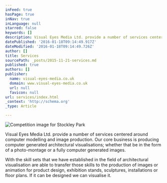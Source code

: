 ```yaml
---
inFeed: true
hasPage: true
inNav: true
inLanguage: null
starred: false
keywords: []
description: Visual Eyes Media Ltd. provide a number of services centered around computer modelling and image production. Our core business is producing computer generated a
datePublished: '2016-01-18T09:14:49.917Z'
dateModified: '2016-01-18T09:14:49.726Z'
author: []
title: Services
sourcePath: _posts/2015-11-21-services.md
published: true
authors: []
publisher:
  name: visual-eyes-media.co.uk
  domain: www.visual-eyes-media.co.uk
  url: null
  favicon: null
url: services/index.html
_context: 'http://schema.org'
_type: Article

---
```

![Competition image for Stockley Park](https://the-grid-user-content.s3-us-west-2.amazonaws.com/2c8a24d4-e1fd-4df7-857f-3b761558c6b8.jpg)

Visual Eyes Media Ltd. provide a number of services centered around computer modelling and image production. Our core business is producing computer generated architectural visualisations; whether that be in the form of a photo-montage or a fully computer generated images. 

With the skill sets that we have established in the field of architectural visualisation are able to transfer those skills to the production of images or animation for product design, exhibition stands, sculptures, installations or floor plans. If it can be designed we can visualise it.